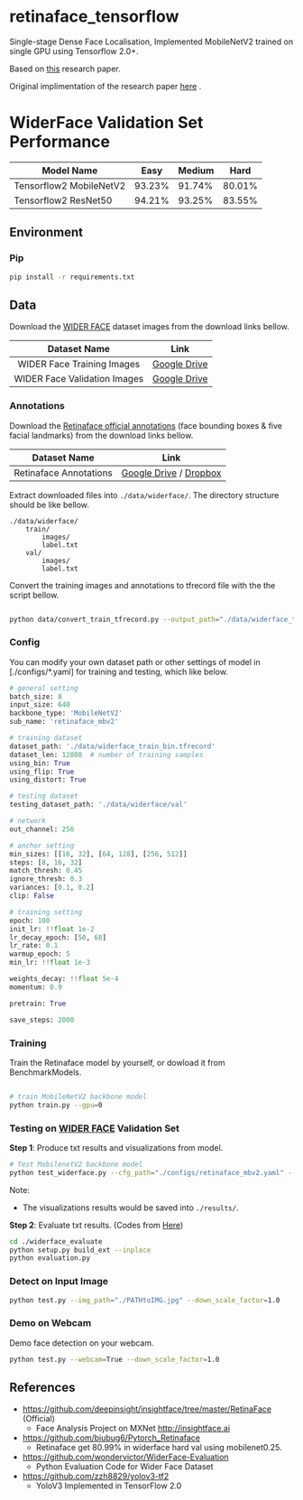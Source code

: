 # retinaface_tensorflow
Single-stage Dense Face Localisation, Implemented MobileNetV2 trained on single GPU using Tensorflow 2.0+.

Based on [this](https://arxiv.org/abs/1905.00641) research paper.

Original implimentation of the research paper [here](https://github.com/deepinsight/insightface/tree/master/RetinaFace) .

# WiderFace Validation Set Performance 
| Model Name          | Easy   | Medium | Hard   |
|---------------------|--------|--------|--------|
| Tensorflow2 MobileNetV2 | 93.23% | 91.74% | 80.01% |
| Tensorflow2 ResNet50 | 94.21% | 93.25% | 83.55% |

## Environment

### Pip

```bash
pip install -r requirements.txt
```

## Data
Download the [WIDER FACE](http://shuoyang1213.me/WIDERFACE/index.html) dataset images from the download links bellow.

| Dataset Name | Link |
|:------------:|:----------:|
| WIDER Face Training Images | [Google Drive](https://drive.google.com/file/d/0B6eKvaijfFUDQUUwd21EckhUbWs/view?usp=sharing) |
| WIDER Face Validation Images | [Google Drive](https://drive.google.com/file/d/0B6eKvaijfFUDd3dIRmpvSk8tLUk/view?usp=sharing) |

### Annotations
Download the [Retinaface official annotations](https://github.com/deepinsight/insightface/tree/master/RetinaFace#Data) (face bounding boxes & five facial landmarks) from the download links bellow.

| Dataset Name | Link |
|:------------:|:----------:|
| Retinaface Annotations | [Google Drive](https://drive.google.com/file/d/1vgCABX1JI3NGBzsHxwBXlmRjaLV3NIsG/view?usp=sharing) / [Dropbox](https://www.dropbox.com/s/7j70r3eeepe4r2g/retinaface_gt_v1.1.zip?dl=0) |


Extract downloaded files into `./data/widerface/`. The directory structure should be like bellow.
```
./data/widerface/
    train/
        images/
        label.txt
    val/
        images/
        label.txt
```

Convert the training images and annotations to tfrecord file with the the script bellow.
```bash

python data/convert_train_tfrecord.py --output_path="./data/widerface_train_bin.tfrecord" --is_binary=True
```


### Config
You can modify your own dataset path or other settings of model in [./configs/*.yaml] for training and testing, which like below.


```python
# general setting
batch_size: 8
input_size: 640
backbone_type: 'MobileNetV2' 
sub_name: 'retinaface_mbv2'

# training dataset
dataset_path: './data/widerface_train_bin.tfrecord'
dataset_len: 12880  # number of training samples
using_bin: True
using_flip: True
using_distort: True

# testing dataset
testing_dataset_path: './data/widerface/val'

# network
out_channel: 256

# anchor setting
min_sizes: [[16, 32], [64, 128], [256, 512]]
steps: [8, 16, 32]
match_thresh: 0.45
ignore_thresh: 0.3
variances: [0.1, 0.2]
clip: False

# training setting
epoch: 100
init_lr: !!float 1e-2
lr_decay_epoch: [50, 68]
lr_rate: 0.1
warmup_epoch: 5
min_lr: !!float 1e-3

weights_decay: !!float 5e-4
momentum: 0.9

pretrain: True

save_steps: 2000
```

### Training


Train the Retinaface model by yourself, or dowload it from BenchmarkModels.
```bash

# train MobileNetV2 backbone model
python train.py --gpu=0
```


### Testing on [WIDER FACE](http://shuoyang1213.me/WIDERFACE/index.html) Validation Set

**Step 1**: Produce txt results and visualizations from model.
```bash
# Test MobilenetV2 backbone model
python test_widerface.py --cfg_path="./configs/retinaface_mbv2.yaml" --gpu=0
```

Note:
- The visualizations results would be saved into `./results/`.

**Step 2**: Evaluate txt results. (Codes from [Here](https://github.com/wondervictor/WiderFace-Evaluation))
```bash
cd ./widerface_evaluate
python setup.py build_ext --inplace
python evaluation.py
```

### Detect on Input Image

```bash
python test.py --img_path="./PATHtoIMG.jpg" --down_scale_factor=1.0
```

### Demo on Webcam

Demo face detection on your webcam.
```bash
python test.py --webcam=True --down_scale_factor=1.0
```


## References


- https://github.com/deepinsight/insightface/tree/master/RetinaFace (Official)
    - Face Analysis Project on MXNet http://insightface.ai
- https://github.com/biubug6/Pytorch_Retinaface
    - Retinaface get 80.99% in widerface hard val using mobilenet0.25.
- https://github.com/wondervictor/WiderFace-Evaluation
    - Python Evaluation Code for Wider Face Dataset
- https://github.com/zzh8829/yolov3-tf2
    - YoloV3 Implemented in TensorFlow 2.0